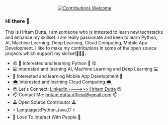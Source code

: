 

<p align="center">
<br/><a href="#contributing"><img alt="Contributions Welcome" src="https://img.shields.io/badge/contributions-welcome-brightgreen?style=for-the-badge&labelColor=black&logo=github"></a>
</p>

### Hi there 👋

This is Hritam Dutta, I am someone who is intrested to learn new techstacks and enhance my skillset. I am really passionate and keen to learn Python, AI, Machine Learning, Deep Learning, Cloud Computing, Mobile App Development. I like to make my contributions in some of the open source projects which support my skillset💝💖💝. 
<ul>
  <li>😝 🐍 Interested and learning Python 🐍 😝</li>
  <li>💻 Interested and learning AI, Machine Learning and Deep Learning 💻</li>
  <li>📱 Interested and learning Mobile App Development 📱</li>
  <li>🌨 Interested and learning Cloud Computing 🌨</li>
  <li>😍 Let's Connect: <a href="https://www.linkedin.com/in/hritam-dutta06/">Linkedin ---->>> Hritam Dutta</a> 😍</li> 
  <li>📫 Contact Me: <a href="mailto:hritam.dutta.official@gmail.com">hritam.dutta.official@gmail.com</a> 📫</li>
  <li>🕹️ Open Source Contributor 🕹️</li>
  <li>⚡ Languages:Python,Java,C ⚡</li>
  <li>🥰 Love To Interact With People 🥰</li>
</ul>
